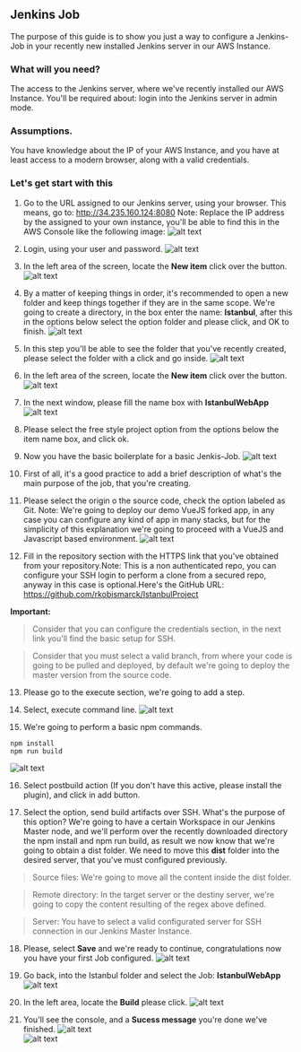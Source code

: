 ## Jenkins Job

The purpose of this guide is to show you just a way to configure a Jenkins-Job in your recently new installed Jenkins server in our AWS Instance.

### What will you need?
The access to the Jenkins server, where we've recently installed our AWS Instance. You'll be required about: login into the Jenkins server in admin mode.

### Assumptions.
You have knowledge about the IP of your AWS Instance, and you have at least access to a modern browser, along with a valid credentials.

### Let's get start with this
1. Go to the URL assigned to our Jenkins server, using your browser.
This means, go to: http://34.235.160.124:8080
Note: Replace the IP address by the assigned to your own instance, you'll be able to find this in the AWS Console like the following image:
![alt text](https://github.com/rkobismarck/docker-jenkins-pipeline/blob/master/media-content/aws-15.png "Jenkins Welcome Configuration") 

2. Login, using your user and password.
![alt text](https://github.com/rkobismarck/docker-jenkins-pipeline/blob/master/media-content/jenkins-job-1.png "Jenkins Login Screen")  

3. In the left area of the screen, locate the **New item** click over the button.
![alt text](https://github.com/rkobismarck/docker-jenkins-pipeline/blob/master/media-content/jenkins-job-2.png "Jenkins New Item")  

4. By a matter of keeping things in order, it's recommended to open a new folder and keep things together if they are in the same scope. We're going to create a directory, in the box enter the name: **Istanbul**, after this in the options below select the option folder and please click, and OK to finish.
![alt text](https://github.com/rkobismarck/docker-jenkins-pipeline/blob/master/media-content/jenkins-job-3.png "Jenkins New Folder")  

5. In this step you'll be able to see the folder that you've recently created, please select the folder with a click and go inside.
![alt text](https://github.com/rkobismarck/docker-jenkins-pipeline/blob/master/media-content/jenkins-job-4.png "Jenkins Select Folder")

6. In the left area of the screen, locate the **New item** click over the button.
![alt text](https://github.com/rkobismarck/docker-jenkins-pipeline/blob/master/media-content/jenkins-job-2.png "Jenkins New Item")  

7. In the next window, please fill the name box with **IstanbulWebApp**
![alt text](https://github.com/rkobismarck/docker-jenkins-pipeline/blob/master/media-content/jenkins-job-5.png "Jenkins New Job")  

8. Please select the free style project option from the options below the item name box, and click ok.


9. Now you have the basic boilerplate for a basic Jenkis-Job.
![alt text](https://github.com/rkobismarck/docker-jenkins-pipeline/blob/master/media-content/jenkins-job-6.png "Jenkins New Boilerplate")  

10. First of all, it's a good practice to add a brief description of what's the main purpose of the job, that you're creating.


11. Please select the origin o the source code, check the option labeled as Git.
Note: We're going to deploy our demo VueJS forked app, in any case you can configure any kind of app in many stacks, but for the simplicity of this explanation we're going to proceed with a VueJS and Javascript based environment.
![alt text](https://github.com/rkobismarck/docker-jenkins-pipeline/blob/master/media-content/jenkins-job-7.png "Jenkins New Origin Git")  


12. Fill in the repository section with the HTTPS link that you've obtained from your repository.Note: This is a non authenticated repo, you can configure your SSH login to perform a clone from a secured repo, anyway in this case is optional.Here's the GitHub URL: https://github.com/rkobismarck/IstanbulProject

**Important:**

> Consider that you can configure the credentials section, in the next link you'll find the basic setup for SSH.

> Consider that you must select a valid branch, from where your code is going to be pulled and deployed, by default we're going to deploy the master version from the source code.

13. Please go to the execute section, we're going to add a step.

14. Select, execute command line.
![alt text](https://github.com/rkobismarck/docker-jenkins-pipeline/blob/master/media-content/jenkins-job-8.png "Jenkins New Execute Action")  

15. We're going to perform a basic npm commands.
```console
npm install
npm run build
```
![alt text](https://github.com/rkobismarck/docker-jenkins-pipeline/blob/master/media-content/jenkins-job-9.png "Jenkins New Execute Action CLI Commands")  


16. Select postbuild action (If you don't have this active, please install the plugin), and click in add button.

17. Select the option, send build artifacts over SSH.
What's the purpose of this option? We're going to have a certain Workspace in our Jenkins Master node, and we'll perform over the recently downloaded directory the npm install and npm run build, as result we now know that we're going to obtain a dist folder. We need to move this **dist** folder into the desired server, that you've must configured previously.

> Source files: We're going to move all the content inside the dist folder.

> Remote directory: In the target server or the destiny server, we're going to copy the content resulting of the regex above defined.

> Server: You have to select a valid configurated server for SSH connection in our Jenkins Master Instance.

18. Please, select **Save** and we're ready to continue, congratulations now you have your first Job configured.
![alt text](https://github.com/rkobismarck/docker-jenkins-pipeline/blob/master/media-content/jenkins-job-10.png "Jenkins SSH Send")  

19. Go back, into the Istanbul folder and select the Job: **IstanbulWebApp**
![alt text](https://github.com/rkobismarck/docker-jenkins-pipeline/blob/master/media-content/jenkins-job-11.png "Jenkins Select Job")  

20. In the left area, locate the **Build** please click.
![alt text](https://github.com/rkobismarck/docker-jenkins-pipeline/blob/master/media-content/jenkins-job-12.png "Jenkins Build Job")  

22. You'll see the console, and a **Sucess message** you're done we've finished.
![alt text](https://github.com/rkobismarck/docker-jenkins-pipeline/blob/master/media-content/jenkins-job-13.png "Jenkins Build Message")  
![alt text](https://github.com/rkobismarck/docker-jenkins-pipeline/blob/master/media-content/jenkins-job-14.png "Jenkins Build Sucess Message")  





